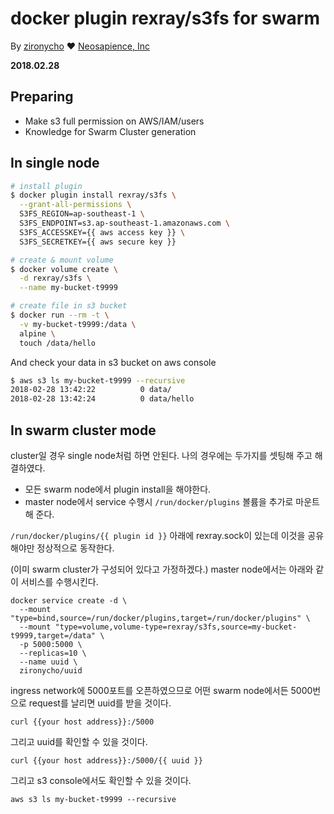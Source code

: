 # docker plugin rexray/s3fs for swarm
By [zironycho](http://github.com/zironycho) :heart: [Neosapience, Inc](http://www.neosapience.com)

**2018.02.28**

## Preparing
* Make s3 full permission on AWS/IAM/users
* Knowledge for Swarm Cluster generation

## In single node
```bash
# install plugin
$ docker plugin install rexray/s3fs \
  --grant-all-permissions \
  S3FS_REGION=ap-southeast-1 \
  S3FS_ENDPOINT=s3.ap-southeast-1.amazonaws.com \
  S3FS_ACCESSKEY={{ aws access key }} \
  S3FS_SECRETKEY={{ aws secure key }}

# create & mount volume
$ docker volume create \
  -d rexray/s3fs \
  --name my-bucket-t9999

# create file in s3 bucket
$ docker run --rm -t \
  -v my-bucket-t9999:/data \
  alpine \
  touch /data/hello
```

And check your data in s3 bucket on aws console
```bash
$ aws s3 ls my-bucket-t9999 --recursive
2018-02-28 13:42:22          0 data/
2018-02-28 13:42:24          0 data/hello
```

## In swarm cluster mode
cluster일 경우 single node처럼 하면 안된다. 나의 경우에는 두가지를 셋팅해 주고 해결하였다.
* 모든 swarm node에서 plugin install을 해야한다.
* master node에서 service 수행시 `/run/docker/plugins` 볼륨을 추가로 마운트해 준다.

`/run/docker/plugins/{{ plugin id }}` 아래에 rexray.sock이 있는데 이것을 공유해야만 정상적으로 동작한다.


(이미 swarm cluster가 구성되어 있다고 가정하겠다.) master node에서는 아래와 같이 서비스를 수행시킨다.
```
docker service create -d \
  --mount "type=bind,source=/run/docker/plugins,target=/run/docker/plugins" \
  --mount "type=volume,volume-type=rexray/s3fs,source=my-bucket-t9999,target=/data" \
  -p 5000:5000 \
  --replicas=10 \
  --name uuid \
  zironycho/uuid
```

ingress network에 5000포트를 오픈하였으므로 어떤 swarm node에서든 5000번으로 request를 날리면 uuid를 받을 것이다.
```
curl {{your host address}}:/5000
```

그리고 uuid를 확인할 수 있을 것이다.
```
curl {{your host address}}:/5000/{{ uuid }}
```

그리고 s3 console에서도 확인할 수 있을 것이다.
```
aws s3 ls my-bucket-t9999 --recursive
```
